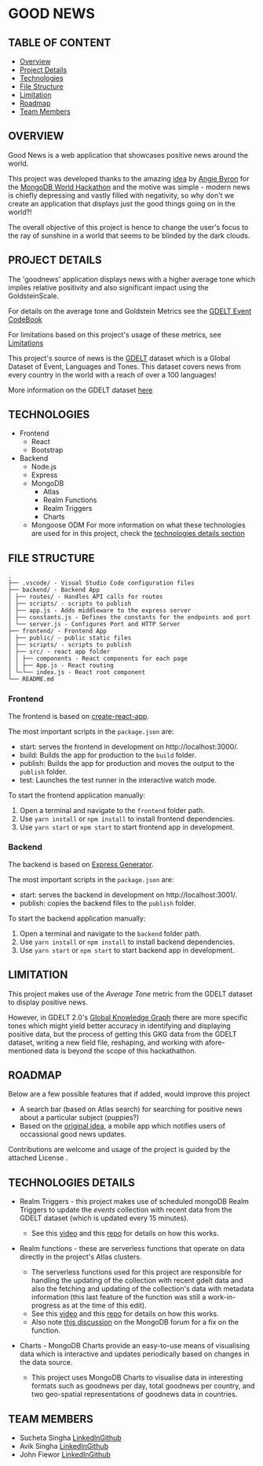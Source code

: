 ﻿# GOOD NEWS

## TABLE OF CONTENT

- [Overview](#overview)
- [Project Details](#project-details)
- [Technologies](#technologies)
- [File Structure](#file-structure)
- [Limitation](#limitation)
- [Roadmap](#roadmap)
- [Team Members](#team-members)

## OVERVIEW

Good News is a web application that showcases positive news around the world.

This project was developed thanks to the amazing [idea](https://www.mongodb.com/community/forums/t/looking-for-hackers-good-news-for-a-change/157865) by [Angie Byron](https://github.com/webchick) for the [MongoDB World Hackathon]() and the motive was simple - modern news is chiefly depressing and vastly filled with negativity, so why don't we create an application that displays just the good things going on in the world?!

The overall objective of this project is hence to change the user's focus to the ray of sunshine in a world that seems to be blinded by the dark clouds.

## PROJECT DETAILS

The 'goodnews' application displays news with a higher average tone which implies relative positivity and also significant impact using the GoldsteinScale.
 
For details on the average tone and Goldstein Metrics see the [GDELT Event CodeBook](http://data.gdeltproject.org/documentation/GDELT-Event_Codebook-V2.0.pdf)

For limitations based on this project's usage of these metrics, see [Limitations](LIMITATIONS)

This project's source of news is the [GDELT](https://www.gdeltproject.org/) dataset which is a Global Dataset of Event, Languages and Tones. This dataset covers news from every country in the world with a reach of over a 100 languages!

More information on the GDELT dataset [here](https://www.gdeltproject.org/)

## TECHNOLOGIES
- Frontend
  - React
  - Bootstrap
- Backend
  - Node.js
  - Express
  - MongoDB 
    - Atlas
    - Realm Functions
    - Realm Triggers
    - Charts
  - Mongoose ODM
For more information on what these technologies are used for in this project, check the [technologies details section](TECHNOLOGIES-DETAILS)

## FILE STRUCTURE
```
.
├── .vscode/ - Visual Studio Code configuration files
├── backend/ - Backend App
│ ├── routes/ - Handles API calls for routes
│ ├── scripts/ - scripts to publish
│ ├── app.js - Adds middleware to the express server
│ ├── constants.js - Defines the constants for the endpoints and port
│ └── server.js - Configures Port and HTTP Server
├── frontend/ - Frontend App
│ ├── public/ - public static files
│ ├── scripts/ - scripts to publish
│ ├── src/ - react app folder
│ │ ├── components - React components for each page
│ │ ├── App.js - React routing
│ └─└── index.js - React root component
└── README.md
```

### Frontend

The frontend is based on [create-react-app](https://github.com/facebook/create-react-app).

The most important scripts in the `package.json` are:
  - start: serves the frontend in development on http://localhost:3000/.
  - build: Builds the app for production to the `build` folder.
  - publish: Builds the app for production and moves the output to the `publish` folder.
  - test: Launches the test runner in the interactive watch mode.

To start the frontend application manually:
  1. Open a terminal and navigate to the `frontend` folder path.
  2. Use `yarn install` or `npm install` to install frontend dependencies.
  3. Use `yarn start` or `npm start` to start frontend app in development.

### Backend

The backend is based on [Express Generator](https://expressjs.com/en/starter/generator.html).

The most important scripts in the `package.json` are:
  - start: serves the backend in development on http://localhost:3001/.
  - publish: copies the backend files to the `publish` folder.

To start the backend application manually:
  1. Open a terminal and navigate to the `backend` folder path.
  2. Use `yarn install` or `npm install` to install backend dependencies.
  3. Use `yarn start` or `npm start` to start backend app in development.

## LIMITATION
This project makes use of the *Average Tone* metric from the GDELT dataset to display positive news.

However, in GDELT 2.0's [Global Knowledge Graph](https://blog.gdeltproject.org/gdelt-2-0-our-global-world-in-realtime/) there are more specific tones which might yield better accuracy in identifying and displaying positive data, but the process of getting this GKG data from the GDELT dataset, writing a new field file, reshaping, and working with afore-mentioned data is beyond the scope of this hackathathon.

## ROADMAP
Below are a few possible features that if added, would improve this project

- A search bar (based on Atlas search) for searching for positive news about a particular subject (puppies?)
- Based on the [original idea](https://www.mongodb.com/community/forums/t/looking-for-hackers-good-news-for-a-change/157865), a mobile app which notifies users of occassional good news updates.

Contributions are welcome and usage of the project is guided by the attached License .

## TECHNOLOGIES DETAILS
- Realm Triggers - this project makes use of scheduled mongoDB Realm Triggers to update the *events* collection with recent data from the GDELT dataset (which is updated every 15 minutes).
  - See this [video](https://youtu.be/nEMIDCyi3Os) and this [repo](https://github.com/mongodb-developer/mongodb-world-2022-hackathon/) for details on how this works.

- Realm functions - these are serverless functions that operate on data directly in the project's Atlas clusters.
  - The serverless functions used for this project are responsible for handling the updating of the collection with recent gdelt data and also the fetching and updating of the collection's data with metadata information (this last feature of the function was still a work-in-progress as at the time of this edit).
  - See this [video](https://youtu.be/nEMIDCyi3Os) and this [repo](https://github.com/mongodb-developer/mongodb-world-2022-hackathon/tree/main/realm_functions) for details on how this works.
  - Also note [this discussion](https://www.mongodb.com/community/forums/t/realm-trigger-duplicate-key-error/164259/6?u=fiewor_john) on the MongoDB forum for a fix on the function.

- Charts - MongoDB Charts provide an easy-to-use means of visualising data which is interactive and updates periodically based on changes in the data source.
  - This project uses MongoDB Charts to visualise data in interesting formats such as goodnews per day, total goodnews per country, and two geo-spatial representations of goodnews data in countries.

## TEAM MEMBERS
- Sucheta Singha [LinkedIn](https://www.linkedin.com/in/sucheta-singha/)[Github](https://github.com/sucheta21)
- Avik Singha [LinkedIn](https://www.linkedin.com/in/aviksingha/)[Github](https://github.com/avik-singha/)
- John Fiewor [LinkedIn](https://www.linkedin.com/in/john-fiewor-365484127/)[Github](https://github.com/Fiewor)
